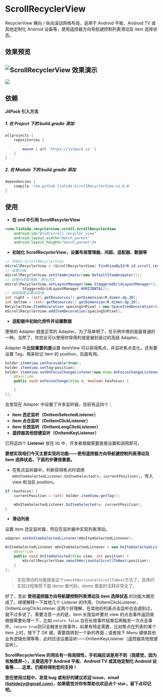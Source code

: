 # ScrollRecyclerView
RecyclerView 横向 / 纵向滚动网格布局，适用于 Android 平板、Android TV 或其他定制化 Android 设备等，使用遥控器方向导航键控制列表滑动及 item 选择状态。

## 效果预览
![ScrollRecyclerView 效果演示](https://github.com/lishide/ScrollRecyclerView/raw/master/art/ScrollRecyclerView_art.gif "效果预览") 
---

[![](https://jitpack.io/v/lishide/ScrollRecyclerView.svg)](https://jitpack.io/#lishide/ScrollRecyclerView)
## 依赖
#### JitPack 引入方法
##### 1. 在 Project 下的 build.gradle 添加
```groovy
allprojects {
    repositories {
        ...
        maven { url 'https://jitpack.io' }
    }
}
```

##### 2. 在 Module 下的 build.gradle 添加
```groovy
dependencies {
    compile 'com.github.lishide:ScrollRecyclerView:v1.0.0'
}
```

## 使用

* **在 xml 中引用 ScrollRecyclerView**

```xml
<com.lishide.recyclerview.scroll.ScrollRecyclerView
    android:id="@+id/scroll_recycler_view"
    android:layout_width="match_parent"
    android:layout_height="match_parent"/>
```

* **初始化 ScrollRecyclerView，设置布局管理器、间距、适配器、数据等**

```java
// 初始化 ScrollRecyclerView
mScrollRecyclerView = (ScrollRecyclerView) findViewById(R.id.scroll_recycler_view);
// 设置动画
mScrollRecyclerView.setItemAnimator(new DefaultItemAnimator());
// 设置布局管理器：瀑布流式
mScrollRecyclerView.setLayoutManager(new StaggeredGridLayoutManager(3,
        StaggeredGridLayoutManager.HORIZONTAL));
// 根据需要设置间距等
int right = (int) getResources().getDimension(R.dimen.dp_20);
int bottom = (int) getResources().getDimension(R.dimen.dp_20);
RecyclerView.ItemDecoration spacingInPixel = new SpaceItemDecoration(right, bottom);
mScrollRecyclerView.addItemDecoration(spacingInPixel);
```

* **适配器中初始化控件并设置数据**

使用的 Adapter 就是正常的 Adapter。为了简单明了，在示例中用的是最普通的一种。当然了，你完全可以使用你常用的或是被封装过的高级 Adapter。

Adapter 中**比较重要的是**设置 itemView 可以获得焦点，并监听焦点变化。还有要设置 Tag，用来标记 item 的 position，后面有用。

```java
holder.itemView.setFocusable(true);
holder.itemView.setTag(position);
holder.itemView.setOnFocusChangeListener(new View.OnFocusChangeListener() {
    @Override
    public void onFocusChange(View v, boolean hasFocus) {

    }
});
```

会发现在 Adapter 中设置了许多监听器，目前有这四个：
* **item 选定监听（OnItemSelectedListener）**
* **item 点击监听（OnItemClickListener）**
* **item 长按监听（OnItemLongClickListener）**
* **遥控器其他按键监听（OnItemKeyListener）**

已将这四个 **Listener** 放在 lib 中，开发者根据需要直接设置和调用即可。

**要想实现咱们今天主要实现的功能——使用遥控器方向导航键控制列表滑动及 item 选择状态，下面的步骤很重要。**
* 在焦点监听器中，判断获得焦点时调用 `mOnItemSelectedListener.OnItemSelected(v, currentPosition);`，传入 view 和当前 position。

```java
if (hasFocus) {
    currentPosition = (int) holder.itemView.getTag();

    mOnItemSelectedListener.OnItemSelected(v, currentPosition);
}
```
* **滑动列表**

设置 item 选定监听器，然后在监听器中实现列表滑动。

```java
adapter.setOnItemSelectedListener(mOnItemSelectedListener);
```
```java
OnItemSelectedListener mOnItemSelectedListener = new OnItemSelectedListener() {
    @Override
    public void OnItemSelected(View view, int position) {
        mScrollRecyclerView.smoothHorizontalScrollToNext(position);
    }
};
```

> 实现滑动的功能就是这个`smoothHorizontalScrollToNext`方法了。具体的实现过程推荐下载 demo 看代码，demo 里面的注释非常全了。

好了，至此 **使用遥控器方向导航键控制列表滑动及 item 选择状态** 的功能大概完成了。顺便解释一下其他几个 Listener 的作用，OnItemClickListener、OnItemLongClickListener 这两个好理解，在其他的列表点击监听也会遇到过，就不过多说了。需要注意一点的是，item 长按监听要对 view 的点击事件返回值根据需要处理一下，比如 `return false` 会在长按事件结束后再触发一次点击事件，`return true`则只会触发长按事件。如果有特定需要，比如焦点在列表的某个 item 上时，按下了 OK 键，需要跳转到一个新的界面；或者按下 Menu 键做其他业务逻辑处理等等，此时应该设置监听——OnItemKeyListener（遥控器其他按键监听）。

**ScrollRecyclerView 的用处有一些局限性，手机端应该是用不到（我感觉，因为有触摸屏~），主要适用于 Android 平板、Android TV 或其他定制化 Android 设备等......这里，仍期待得到您的支持！**

**您在使用过程中，发现 bug 或有好的建议欢迎 issue、email (lishidezy@gmail.com)，如果感觉对你有帮助也欢迎点个 star，留下点印记吧。**


  [1]: https://github.com/lishide/ScrollRecyclerView
